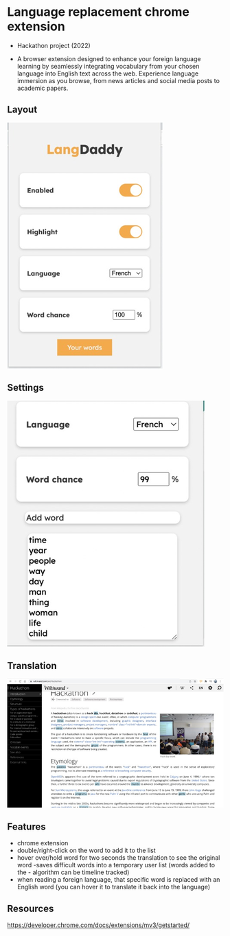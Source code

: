 # Language replacement chrome extension

- Hackathon project (2022)

- A browser extension designed to enhance your foreign language learning by seamlessly integrating vocabulary from your chosen language into English text across the web. Experience language immersion as you browse, from news articles and social media posts to academic papers.

## Layout

![1](/Images/img1.png)

## Settings

![2](/Images/img2.png)

## Translation

![3](/Images/img3.png)

## Features

- chrome extension
- double/right-click on the word to add it to the list
- hover over/hold word for two seconds the translation to see the original word -saves difficult words into a temporary user list (words added to the - algorithm can be timeline tracked)
- when reading a foreign language, that specific word is replaced with an English word (you can hover it to translate it back into the language)

## Resources

<https://developer.chrome.com/docs/extensions/mv3/getstarted/>
